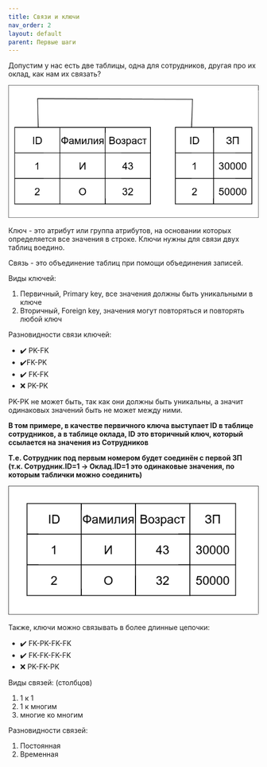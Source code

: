 ```yaml
---
title: Связи и ключи
nav_order: 2
layout: default
parent: Первые шаги
---
```


Допустим у нас есть две таблицы, одна для сотрудников, другая про их оклад, как нам их связать?

![Пример использования](/assets/img/keys-1.png)

Ключ - это атрибут или группа атрибутов, на основании которых определяется все значения в строке. 
Ключи нужны для связи двух таблиц воедино.

Связь - это объединение таблиц при помощи объединения записей.

Виды ключей:
1. Первичный, Primary key, все значения должны быть уникальными в ключе
2. Вторичный, Foreign key, значения могут повторяться и повторять любой ключ

Разновидности связи ключей:

- ✔️ PK-FK
- ✔️FK-PK
- ✔️ FK-FK
- ❌ PK-PK


PK-PK не может быть, так как они должны быть уникальны, а значит одинаковых значений быть не может между ними.

**В том примере, в качестве первичного ключа выступает ID в таблице сотрудников, а в таблице оклада, ID это вторичный ключ, 
который ссылается на значения из Сотрудников**

**Т.е. Сотрудник под первым номером будет соединён с первой ЗП<br>(т.к. Сотрудник.ID=1 -> Оклад.ID=1 это одинаковые значения, 
по которым таблички можно соединить)**

![Объяснение](/assets/img/keys-2.png)

Также, ключи можно связывать в более длинные цепочки:

- ✔️ FK-PK-FK-FK
- ✔️ FK-FK-FK-FK
- ❌ PK-FK-PK

Виды связей: (столбцов)

1. 1 к 1
2. 1 к многим
3. многие ко многим

Разновидности связей:
1. Постоянная
2. Временная
